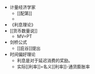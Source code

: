 - 计量经济学家
    - [[配第]]
    - 
- 《利息理论》
- [[货币数量说]]
    - MV=PT
- 剑桥公式
    - [[庇谷]]提出
- 时间偏好理论
    - 利息是对于延迟消费的奖励。
    - 实际[[利率]]=名义[[利率]]-通货膨胀率
